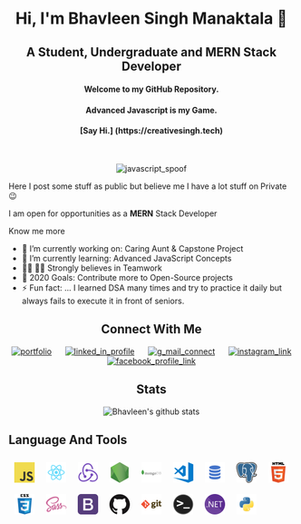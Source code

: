 <h1 align="center">Hi, I'm Bhavleen Singh Manaktala 👳 </h1>
<h2 align="center">A Student, Undergraduate and MERN Stack Developer </h2>
<h4 align="center">Welcome to my GitHub Repository.</h4>
<h4 align="center">Advanced Javascript is my Game.</h4>
<h4 align="center">[Say Hi.] (https://creativesingh.tech)</h4>
<br/>
<p align="center"> <img src=https://github-readme-stats.vercel.app/api/top-langs/?username=bhavleen-singh-au7&layout=compact&hide=html&theme=radical alt=javascript_spoof /> </p>

Here I post some stuff as public but believe me I have a lot stuff on Private 😉

I am open for opportunities as a **MERN** Stack Developer

Know me more

- 🔭 I’m currently working on: Caring Aunt & Capstone Project
- 🌱 I’m currently learning: Advanced JavaScript Concepts
- 🧑‍💻 🧑‍💻 Strongly believes in Teamwork
- 🔗 2020 Goals: Contribute more to Open-Source projects
- ⚡ Fun fact: ... I learned DSA many times and try to practice it daily but always fails to execute it in front of seniors.
  <br/>

<h2 align="center">Connect With Me</h2>
<!-- [<img align="left" alt="website" width="22px" src="https://raw.githubusercontent.com/iconic/open-iconic/master/svg/globe.svg" />][website] 
<h3 align="center">
  [<img align="center" alt="LinkedIn" width="22px" src="" />][linkedin]
  [<img align="center" alt="gmail" width="22px" src="" />][gmail]
  [<img align="center" alt="Instagram" width="22px" src="" />][instagram]
  [<img align="center" alt="Facebook" width="22px" src="" />][facebook]
</h3> -->
<p align="center">
  <a href="https://creativesingh.tech/" target="blank"><img src="https://cdn.jsdelivr.net/npm/simple-icons@3.13.0/icons/chocolatey.svg" alt="portfolio" height="30" width="30" /></a> &nbsp;&nbsp;&nbsp;&nbsp;
  <a href="https://linkedin.com/in/bhavleen-singh-64801b114/" target="blank"><img src="https://cdn.jsdelivr.net/npm/simple-icons@v3/icons/linkedin.svg" alt="linked_in_profile" height="30" width="30" /></a> &nbsp;&nbsp;&nbsp;&nbsp;
  <a href="mailto:singhbhavleen3@gmail.com" target="blank"><img src="https://cdn.jsdelivr.net/npm/simple-icons@3.4.0/icons/gmail.svg" alt="g_mail_connect" height="30" width="30" /></a> &nbsp;&nbsp;&nbsp;&nbsp;
  <a href="https://www.instagram.com/creative.singh_/" target="blank"><img src="https://cdn.jsdelivr.net/npm/simple-icons@v3/icons/instagram.svg" alt="instagram_link" height="30" width="30" /></a> &nbsp;&nbsp;&nbsp;&nbsp;
  <a href="https://www.facebook.com/bhavleensm/" target="blank"><img src="https://cdn.jsdelivr.net/npm/simple-icons@3.4.0/icons/facebook.svg" alt="facebook_profile_link" height="30" width="30" /></a> &nbsp;&nbsp;&nbsp;&nbsp;
</p>

<h2 align="center">Stats</h2>
<p align="center"> <img alt="Bhavleen's github stats" src="https://github-readme-stats.vercel.app/api?username=bhavleen-singh-au7&show_icons=true&theme=radical" /> </p>

## Language And Tools

<p>
  <img align="left" alt="JavaScript" width="36px" src="https://raw.githubusercontent.com/github/explore/80688e429a7d4ef2fca1e82350fe8e3517d3494d/topics/javascript/javascript.png" style="margin:10px"/>

  <img align="left" alt="React" width="36px" src="https://raw.githubusercontent.com/github/explore/80688e429a7d4ef2fca1e82350fe8e3517d3494d/topics/react/react.png" style="margin:10px" />

  <img align="left" alt="Redux" width="36px" src="https://raw.githubusercontent.com/github/explore/80688e429a7d4ef2fca1e82350fe8e3517d3494d/topics/redux/redux.png" style="margin:10px"/>

  <img align="left" alt="Node.js" width="36px" src="https://raw.githubusercontent.com/github/explore/80688e429a7d4ef2fca1e82350fe8e3517d3494d/topics/nodejs/nodejs.png"  style="margin:10px"/>

  <img align="left" alt="MongoDB" width="36px" src="https://raw.githubusercontent.com/github/explore/80688e429a7d4ef2fca1e82350fe8e3517d3494d/topics/mongodb/mongodb.png" style="margin:10px" />

  <img align="left" alt="Visual Studio Code" width="36px" src="https://raw.githubusercontent.com/github/explore/80688e429a7d4ef2fca1e82350fe8e3517d3494d/topics/visual-studio-code/visual-studio-code.png" style="margin:10px" />

  <img align="left" alt="SQL" width="36px" src="https://raw.githubusercontent.com/github/explore/80688e429a7d4ef2fca1e82350fe8e3517d3494d/topics/sql/sql.png" style="margin:10px" />

  <img align="left" alt="Postgresql" width="36px" src="https://raw.githubusercontent.com/github/explore/80688e429a7d4ef2fca1e82350fe8e3517d3494d/topics/postgresql/postgresql.png"  style="margin:10px"/>

  <img align="left" alt="HTML5" width="36px" src="https://raw.githubusercontent.com/github/explore/80688e429a7d4ef2fca1e82350fe8e3517d3494d/topics/html/html.png"  style="margin:10px"/>

  <img align="left" alt="CSS3" width="36px" src="https://raw.githubusercontent.com/github/explore/80688e429a7d4ef2fca1e82350fe8e3517d3494d/topics/css/css.png"  style="margin:10px"/>

  <img align="left" alt="Sass" width="36px" src="https://raw.githubusercontent.com/github/explore/80688e429a7d4ef2fca1e82350fe8e3517d3494d/topics/sass/sass.png"  style="margin:10px"/>

  <img align="left" alt="Bootstrap" width="36px" src="https://raw.githubusercontent.com/github/explore/80688e429a7d4ef2fca1e82350fe8e3517d3494d/topics/bootstrap/bootstrap.png"  style="margin:10px"/>

  <img align="left" alt="GitHub" width="36px" src="https://raw.githubusercontent.com/github/explore/78df643247d429f6cc873026c0622819ad797942/topics/github/github.png" style="margin:10px" />

  <img align="left" alt="Git" width=" 36px" src="https://raw.githubusercontent.com/github/explore/80688e429a7d4ef2fca1e82350fe8e3517d3494d/topics/git/git.png" style="margin:10px" />

  <img align="left" alt="Terminal" width="36px" src="https://raw.githubusercontent.com/github/explore/80688e429a7d4ef2fca1e82350fe8e3517d3494d/topics/terminal/terminal.png" style="margin:10px"/>

  <img align="left" alt="Terminal" width="36px" src="https://raw.githubusercontent.com/github/explore/80688e429a7d4ef2fca1e82350fe8e3517d3494d/topics/dotnet/dotnet.png" style="margin:10px" />

  <img align="left" alt="Terminal" width="36px" src="https://raw.githubusercontent.com/github/explore/80688e429a7d4ef2fca1e82350fe8e3517d3494d/topics/python/python.png"  style="margin:10px"/>
  
</p>
